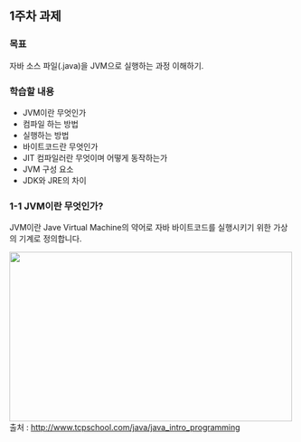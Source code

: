 
## 1주차 과제

### 목표
자바 소스 파일(.java)을 JVM으로 실행하는 과정 이해하기.
### 학습할 내용
- JVM이란 무엇인가
- 컴파일 하는 방법
- 실행하는 방법
- 바이트코드란 무엇인가
- JIT 컴파일러란 무엇이며 어떻게 동작하는가
- JVM 구성 요소
- JDK와 JRE의 차이


### 1-1 JVM이란 무엇인가?
JVM이란 Jave Virtual Machine의 약어로 자바 바이트코드를 실행시키기 위한 가상의 기계로 정의합니다.

<img src="http://www.tcpschool.com/lectures/img_java_jvm.png" width="500" height="300"> <br>
출처 : <http://www.tcpschool.com/java/java_intro_programming> <br>

